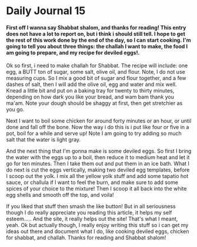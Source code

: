 # Daily Journal 15

#### First off I wanna say Shabbat shalom, and thanks for reading! This entry does not have a lot to report on, but i think i should still tell. I hope to get the rest of this work done by the end of the day, so I can start cooking. I'm going to tell you about three things: the challah I want to make, the food I am going to prepare, and my recipe for deviled eggs!.

Ok so first, i need to make challah for Shabbat. The recipe will include: one egg, a BUTT ton of sugar, some salt, olive oil, and flour. Note, I do not use measuring cups. So I mix a good bit of sugar and flour together, and a few dashes of salt, then I will add the olive oil, egg and water and mix well. Knead a little bit and put on a baking tray for twenty to thirty minutes, depending on how dark you like your bread, and wam bam thank you ma'am. Note your dough should be shaggy at first, then get stretchier as you go.

Next I want to boil some chicken for around forty minutes or an hour, or until done and fall off the bone. Now the way i do this is i put like four or five in a pot, boil for a while and serve up! Note I am going to try adding so much salt that the water is light gray.

And the next thing that I'm gonna make is some deviled eggs. So first I bring the water with the eggs up to a boil, then reduce it to medium heat and let it go for ten minutes. Then I take them out and put them in an ice bath. What I do next is cut the eggs vertically, making two deviled egg templates, before I scoop out the yolk. I mix all the yellow yolk stuff and add some tapatio hot sauce, or challula if I want to feel the burn, and make sure to add some spices of your choice to the mixture! Then I scoop it all back into the white egg shells and smooth off the top, and voila!

If you liked that stuff then smash the like button! But in all seriousness though I do really appreciate you reading this article, it helps my self esteem….. And the site, it really helps out the site! That's what I meant, yeah. Ok but actually though, I really enjoy writing this stuff so i can get my ideas out there and document what I do, like cooking deviled eggs, chicken for shabbat, and challah. Thanks for reading and Shabbat shalom!
